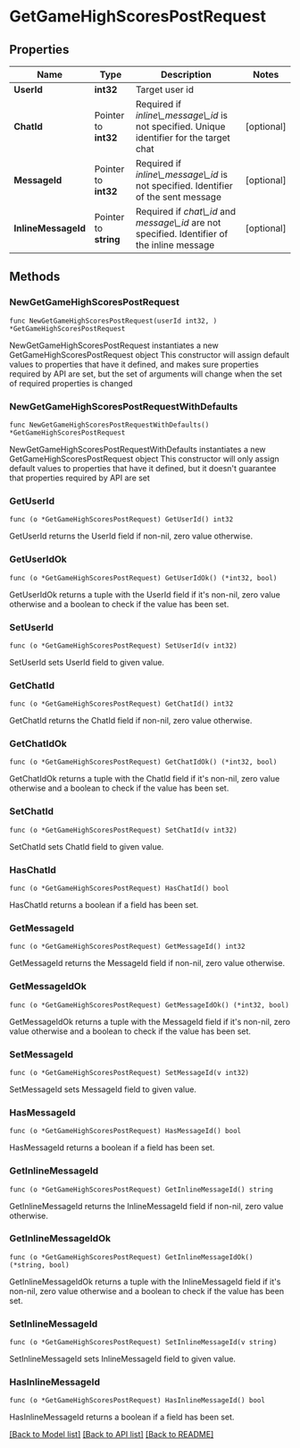 # GetGameHighScoresPostRequest

## Properties

Name | Type | Description | Notes
------------ | ------------- | ------------- | -------------
**UserId** | **int32** | Target user id | 
**ChatId** | Pointer to **int32** | Required if *inline\\_message\\_id* is not specified. Unique identifier for the target chat | [optional] 
**MessageId** | Pointer to **int32** | Required if *inline\\_message\\_id* is not specified. Identifier of the sent message | [optional] 
**InlineMessageId** | Pointer to **string** | Required if *chat\\_id* and *message\\_id* are not specified. Identifier of the inline message | [optional] 

## Methods

### NewGetGameHighScoresPostRequest

`func NewGetGameHighScoresPostRequest(userId int32, ) *GetGameHighScoresPostRequest`

NewGetGameHighScoresPostRequest instantiates a new GetGameHighScoresPostRequest object
This constructor will assign default values to properties that have it defined,
and makes sure properties required by API are set, but the set of arguments
will change when the set of required properties is changed

### NewGetGameHighScoresPostRequestWithDefaults

`func NewGetGameHighScoresPostRequestWithDefaults() *GetGameHighScoresPostRequest`

NewGetGameHighScoresPostRequestWithDefaults instantiates a new GetGameHighScoresPostRequest object
This constructor will only assign default values to properties that have it defined,
but it doesn't guarantee that properties required by API are set

### GetUserId

`func (o *GetGameHighScoresPostRequest) GetUserId() int32`

GetUserId returns the UserId field if non-nil, zero value otherwise.

### GetUserIdOk

`func (o *GetGameHighScoresPostRequest) GetUserIdOk() (*int32, bool)`

GetUserIdOk returns a tuple with the UserId field if it's non-nil, zero value otherwise
and a boolean to check if the value has been set.

### SetUserId

`func (o *GetGameHighScoresPostRequest) SetUserId(v int32)`

SetUserId sets UserId field to given value.


### GetChatId

`func (o *GetGameHighScoresPostRequest) GetChatId() int32`

GetChatId returns the ChatId field if non-nil, zero value otherwise.

### GetChatIdOk

`func (o *GetGameHighScoresPostRequest) GetChatIdOk() (*int32, bool)`

GetChatIdOk returns a tuple with the ChatId field if it's non-nil, zero value otherwise
and a boolean to check if the value has been set.

### SetChatId

`func (o *GetGameHighScoresPostRequest) SetChatId(v int32)`

SetChatId sets ChatId field to given value.

### HasChatId

`func (o *GetGameHighScoresPostRequest) HasChatId() bool`

HasChatId returns a boolean if a field has been set.

### GetMessageId

`func (o *GetGameHighScoresPostRequest) GetMessageId() int32`

GetMessageId returns the MessageId field if non-nil, zero value otherwise.

### GetMessageIdOk

`func (o *GetGameHighScoresPostRequest) GetMessageIdOk() (*int32, bool)`

GetMessageIdOk returns a tuple with the MessageId field if it's non-nil, zero value otherwise
and a boolean to check if the value has been set.

### SetMessageId

`func (o *GetGameHighScoresPostRequest) SetMessageId(v int32)`

SetMessageId sets MessageId field to given value.

### HasMessageId

`func (o *GetGameHighScoresPostRequest) HasMessageId() bool`

HasMessageId returns a boolean if a field has been set.

### GetInlineMessageId

`func (o *GetGameHighScoresPostRequest) GetInlineMessageId() string`

GetInlineMessageId returns the InlineMessageId field if non-nil, zero value otherwise.

### GetInlineMessageIdOk

`func (o *GetGameHighScoresPostRequest) GetInlineMessageIdOk() (*string, bool)`

GetInlineMessageIdOk returns a tuple with the InlineMessageId field if it's non-nil, zero value otherwise
and a boolean to check if the value has been set.

### SetInlineMessageId

`func (o *GetGameHighScoresPostRequest) SetInlineMessageId(v string)`

SetInlineMessageId sets InlineMessageId field to given value.

### HasInlineMessageId

`func (o *GetGameHighScoresPostRequest) HasInlineMessageId() bool`

HasInlineMessageId returns a boolean if a field has been set.


[[Back to Model list]](../README.md#documentation-for-models) [[Back to API list]](../README.md#documentation-for-api-endpoints) [[Back to README]](../README.md)


